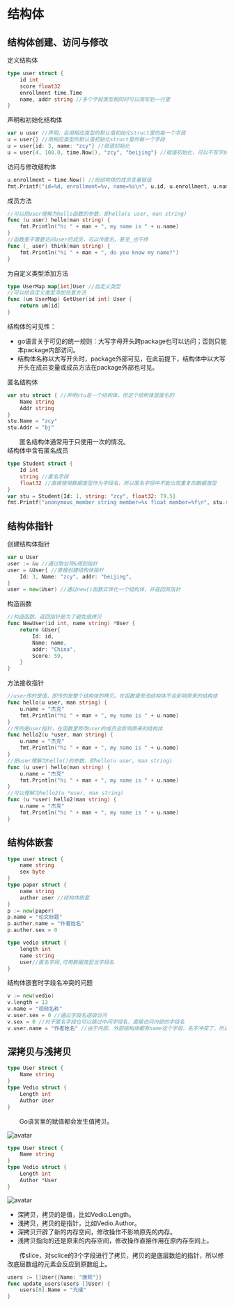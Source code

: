 # 结构体
## 结构体创建、访问与修改
定义结构体
```Go
type user struct {
    id int
    score float32
    enrollment time.Time
    name, addr string //多个字段类型相同时可以简写到一行里
}
```
声明和初始化结构体
```Go
var u user //声明，会用相应类型的默认值初始化struct里的每一个字段
u = user{} //用相应类型的默认值初始化struct里的每一个字段
u = user{id: 3, name: "zcy"} //赋值初始化
u = user{4, 100.0, time.Now(), "zcy", "beijing"} //赋值初始化，可以不写字段名，但需要跟结构体定义里的字段顺序一致
```
访问与修改结构体
```Go
u.enrollment = time.Now() //给结构体的成员变量赋值
fmt.Printf("id=%d, enrollment=%v, name=%s\n", u.id, u.enrollment, u.name)//访问结构体的成员变量
```
成员方法
```Go
//可以把user理解为hello函数的参数，即hello(u user, man string)
func (u user) hello(man string) {
    fmt.Println("hi " + man + ", my name is " + u.name)
}
//函数里不需要访问user的成员，可以传匿名，甚至_也不传
func (_ user) think(man string) {
    fmt.Println("hi " + man + ", do you know my name?")
}
```
为自定义类型添加方法
```Go
type UserMap map[int]User //自定义类型
//可以给自定义类型添加任意方法
func (um UserMap) GetUser(id int) User {
    return um[id]
}
```
结构体的可见性：  
- go语言关于可见的统一规则：大写字母开头跨package也可以访问；否则只能本package内部访问。
- 结构体名称以大写开头时，package外部可见，在此前提下，结构体中以大写开头在成员变量或成员方法在package外部也可见。  

匿名结构体
```Go
var stu struct { //声明stu是一个结构体，但这个结构体是匿名的
	Name string
	Addr string
}
stu.Name = "zcy"
stu.Addr = "bj"
```
&#8195;&#8195;匿名结构体通常用于只使用一次的情况。  
结构体中含有匿名成员
```Go
type Student struct {
	Id int
	string //匿名字段
	float32 //直接使用数据类型作为字段名，所以匿名字段中不能出现重复的数据类型
}
var stu = Student{Id: 1, string: "zcy", float32: 79.5}
fmt.Printf("anonymous_member string member=%s float member=%f\n", stu.string, stu.float32)   //直接使用数据类型访问匿名成员
```
## 结构体指针
创建结构体指针
```Go
var u User
user := &u //通过取址符&得到指针
user = &User{ //直接创建结构体指针
    Id: 3, Name: "zcy", addr: "beijing",
}
user = new(User) //通过new()函数实体化一个结构体，并返回其指针
```
构造函数
```Go
//构造函数。返回指针是为了避免值拷贝
func NewUser(id int, name string) *User {
	return &User{
		Id: id,
		Name: name,
		addr: "China",
		Score: 59,
	}
}
```
方法接收指针
```Go
//user传的是值，即传的是整个结构体的拷贝。在函数里修改结构体不会影响原来的结构体
func hello(u user, man string) {
    u.name = "杰克"
    fmt.Println("hi " + man + ", my name is " + u.name)
}
//传的是user指针，在函数里修改user的成员会影响原来的结构体
func hello2(u *user, man string) {
    u.name = "杰克"
    fmt.Println("hi " + man + ", my name is " + u.name)
}
//把user理解为hello()的参数，即hello(u user, man string)
func (u user) hello(man string) {
    u.name = "杰克"
    fmt.Println("hi " + man + ", my name is " + u.name)
}
//可以理解为hello2(u *user, man string)
func (u *user) hello2(man string) {
    u.name = "杰克"
    fmt.Println("hi " + man + ", my name is " + u.name)
}
```
## 结构体嵌套
```Go
type user struct {
    name string
    sex byte
}
type paper struct {
    name string
    auther user //结构体嵌套
}
p := new(paper)
p.name = "论文标题"
p.auther.name = "作者姓名"
p.auther.sex = 0

type vedio struct {
    length int
    name string
    user//匿名字段,可用数据类型当字段名
}
```
结构体嵌套时字段名冲突的问题
```Go
v := new(vedio)
v.length = 13
v.name = "视频名称"
v.user.sex = 0 //通过字段名逐级访问
v.sex = 0 //对于匿名字段也可以跳过中间字段名，直接访问内部的字段名
v.user.name = "作者姓名" //由于内部、外部结构体都有name这个字段，名字冲突了，所以需要指定中间字段名
```
## 深拷贝与浅拷贝
```Go
type User struct {
	Name string
}
type Vedio struct {
	Length int
	Author User
}
```
&#8195;&#8195;Go语言里的赋值都会发生值拷贝。  

![avatar](img/deep_copy.png)  

```Go
type User struct {
	Name string
}
type Vedio struct {
	Length int
	Author *User
}
```
![avatar](img/shallow_copy.png)  

- 深拷贝，拷贝的是值，比如Vedio.Length。
- 浅拷贝，拷贝的是指针，比如Vedio.Author。
- 深拷贝开辟了新的内存空间，修改操作不影响原先的内存。
- 浅拷贝指向的还是原来的内存空间，修改操作直接作用在原内存空间上。

&#8195;&#8195;传slice，对sclice的3个字段进行了拷贝，拷贝的是底层数组的指针，所以修改底层数组的元素会反应到原数组上。  
```Go
users := []User{{Name: "康熙"}}
func update_users(users []User) {
    users[0].Name = "光绪"
}
```
